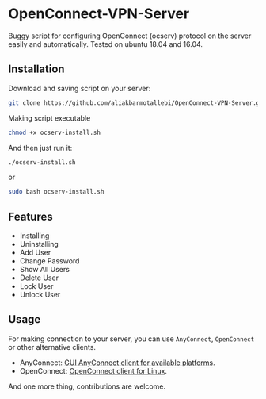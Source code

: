 # OpenConnect-VPN-Server
Buggy script for configuring OpenConnect (ocserv) protocol on the server easily and automatically.
Tested on ubuntu 18.04 and 16.04.

## Installation

Download and saving script on your server:
```bash
git clone https://github.com/aliakbarmotallebi/OpenConnect-VPN-Server.git
```

Making script executable
```bash
chmod +x ocserv-install.sh
```

And then just run it:
```sh
./ocserv-install.sh
``` 
or
```sh
sudo bash ocserv-install.sh
``` 

## Features
- Installing 
- Uninstalling
- Add User
- Change Password
- Show All Users
- Delete User
- Lock User
- Unlock User

## Usage
For making connection to your server, you can use `AnyConnect`, `OpenConnect` or other alternative clients.

- AnyConnect: [GUI AnyConnect client for available platforms](https://it.umn.edu/vpn-downloads-guides).
- OpenConnect: [OpenConnect client for Linux](https://computingforgeeks.com/how-to-connect-to-vpn-server-with-openconnect-ssl-vpn-client-on-linux/).

And one more thing, contributions are welcome.

